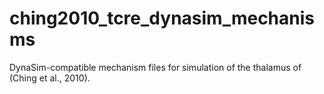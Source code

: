 # ching2010_tcre_dynasim_mechanisms
 DynaSim-compatible mechanism files for simulation of the thalamus of (Ching et al., 2010).
